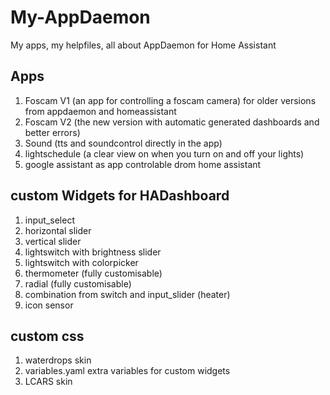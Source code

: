 # My-AppDaemon
My apps, my helpfiles, all about AppDaemon for Home Assistant

## Apps

1) Foscam V1 (an app for controlling a  foscam camera) for older versions from appdaemon and homeassistant
2) Foscam V2 (the new version with automatic generated dashboards and better errors)
3) Sound (tts and soundcontrol directly in the app)
4) lightschedule (a clear view on when you turn on and off your lights)
5) google assistant as app controlable drom home assistant

## custom Widgets for HADashboard

1) input_select
2) horizontal slider
3) vertical slider
4) lightswitch with brightness slider
5) lightswitch with colorpicker
6) thermometer (fully customisable)
7) radial (fully customisable)
8) combination from switch and input_slider (heater)
9) icon sensor

## custom css

1) waterdrops skin
2) variables.yaml extra variables for custom widgets 
3) LCARS skin



